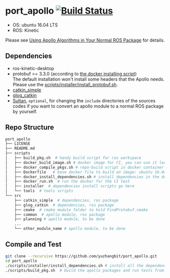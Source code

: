 # port_apollo [![Build Status](https://travis-ci.com/yuzhangbit/port_apollo.svg?branch=master)](https://travis-ci.com/yuzhangbit/port_apollo)

* OS: ubuntu 16.04 LTS
* ROS: Kinetic

Please see [Using Apollo Algorithms in Your Normal ROS Package](https://yuzhangbit.github.io/tools/porting-apollo/) for details.

## Dependencies
* ros-kinetic-desktop
* protobuf >= 3.3.0 (according to [the docker installing script](https://github.com/ApolloAuto/apollo/blob/master/docker/build/installers/install_protobuf.sh))  
The default installation won't install some headers that the Apollo needs. Please use the [scripts/installer/install_protobuf.sh](https://github.com/yuzhangbit/port_apollo/blob/master/scripts/installer/install_protobuf.sh).
* [catkin_simple](https://github.com/catkin/catkin_simple.git)
* [glog_catkin](https://github.com/ethz-asl/glog_catkin.git)
* [Sultan](https://sultan.readthedocs.io/en/latest/), `optional`, for changing the `include` directories of the sources codes if you want to convert an apollo module to a normal ROS package by yourself.

## Repo Structure
```bash
port_apollo
├── LICENSE
├── README.md
├── scripts
│   ├── build_pkg.sh  # handy build script for ros workspace
│   ├── docker_build_image.sh # docker image for CI, you can use it locally as well
│   ├── docker_compile_pkgs.sh # repo-build script in docker container
│   ├── Dockerfile   # base docker file to build an image: ubuntu 16.04 + ros kinetic
│   ├── docker_install_dependencies.sh # install dependencies in the docker container
│   ├── docker_run.sh  # run the docker for the CI test
│   ├── installer  # dependencies install scripts go here
│   └── tools  # tools scripts
└── src
    ├── catkin_simple  # dependencies, ros package
    ├── glog_catkin  # dependencies, ros package
    ├── cmake  # cmake module folder to hold FindProtobuf.cmake
    ├── common  # apollo module, ros package
    ├── planning # apollo module, to be done
    ...
    └── other_module_name # apollo module, to be done
```

## Compile and Test
```bash
git clone --recursive https://github.com/yuzhangbit/port_apollo.git
cd port_apollo
./scripts/installer/install_dependencies.sh # install all the dependencies
./scripts/build_pkg.sh  # build the apollo packages and run tests from apollo modules
```
